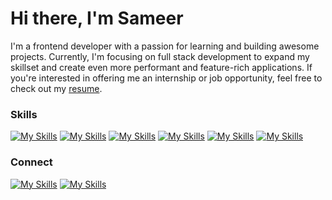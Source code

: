 # Hi there, I'm Sameer

I'm a frontend developer with a passion for learning and building awesome projects. Currently, I'm focusing on full stack development to expand my skillset and create even more performant and feature-rich applications. If you're interested in offering me an internship or job opportunity, feel free to check out my [resume](https://drive.google.com/file/d/1Wy311PqSl4gJAJ2Fz2PrUdiSvdoJVxg8/view?usp=sharing).

### Skills

[![My Skills](https://skillicons.dev/icons?i=next&theme=dark)](https://nextjs.org/)
[![My Skills](https://skillicons.dev/icons?i=ts&theme=dark)](https://www.typescriptlang.org/)
[![My Skills](https://skillicons.dev/icons?i=tailwind&theme=dark)](https://tailwindcss.com/)
[![My Skills](https://skillicons.dev/icons?i=react&theme=dark)](https://reactjs.org/)
[![My Skills](https://skillicons.dev/icons?i=git&theme=dark)](https://git-scm.com/)
[![My Skills](https://skillicons.dev/icons?i=github&theme=dark)](https://github.com/)

### Connect

[![My Skills](https://skillicons.dev/icons?i=linkedin&theme=dark)](https://www.linkedin.com/in/sameer-jadav)
[![My Skills](https://skillicons.dev/icons?i=twitter&theme=dark)](https://www.twitter.com/SameerJadav_)
